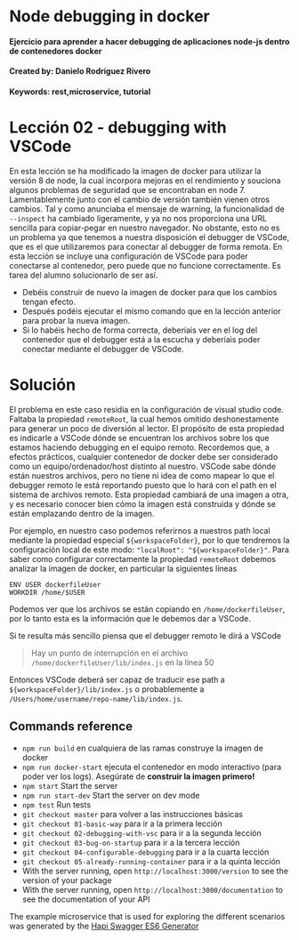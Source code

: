 # Node debugging in docker
#### Ejercicio para aprender a hacer debugging de aplicaciones node-js dentro de contenedores docker
#### Created by: Danielo Rodríguez Rivero
#### Keywords: rest,microservice, tutorial

# Lección 02 - debugging with VSCode

En esta lección se ha modificado la imagen de docker para utilizar la versión 8 de node, la cual incorpora mejoras en el rendimiento y souciona algunos problemas de seguridad que se encontraban en node 7.
Lamentablemente junto con el cambio de versión también vienen otros cambios. Tal y como anunciaba el mensaje de warning, la funcionalidad de `--inspect` ha cambiado ligeramente, y ya no nos proporciona una URL sencilla para copiar-pegar en nuestro navegador. 
No obstante, esto no es un problema ya que tenemos a nuestra disposición el debugger de VSCode, que es el que utilizaremos para conectar al debugger de forma remota.
En esta lección se incluye una configuración de VSCode para poder conectarse al contenedor, pero puede que no funcione correctamente. Es tarea del alumno solucionarlo de ser así.

* Debéis construir de nuevo la imagen de docker para que los cambios tengan efecto.
* Después podéis ejecutar el mismo comando que en la lección anterior para probar la nueva imagen.
* Si lo habéis hecho de forma correcta, deberíais ver en el log del contenedor que el debugger está a la escucha y deberíais poder conectar mediante el debugger de VSCode.

# Solución

El problema en este caso residía en la configuración de visual studio code. Faltaba la propiedad `remoteRoot`, la cual hemos omitido deshonestamente para generar un poco de diversión al lector.
El propósito de esta propiedad es indicarle a VSCode dónde se encuentran los archivos sobre los que estamos haciendo debugging en el equipo remoto.
Recordemos que, a efectos prácticos, cualquier contenedor de docker debe ser considerado como un equipo/ordenador/host distinto al nuestro.
VSCode sabe dónde están nuestros archivos, pero no tiene ni idea de como mapear lo que el debugger remoto le está reportando puesto que lo hará con el path en el sistema de archivos remoto.
Esta propiedad cambiará de una imagen a otra, y es necesario conocer bien cómo la imagen está construida y dónde se están emplazando dentro de la imagen.

Por ejemplo, en nuestro caso podemos referirnos a nuestros path local mediante la propiedad especial `${workspaceFolder}`, por lo que tendremos la configuración local de este modo:
`"localRoot": "${workspaceFolder}"`.
Para saber como configurar correctamente la propiedad `remoteRoot` debemos analizar la imagen de docker, en particular la siguientes líneas

```
ENV USER dockerfileUser
WORKDIR /home/$USER
```

Podemos ver que los archivos se están copiando en `/home/dockerfileUser`, por lo tanto esta es la información que le debemos dar a VSCode. 

Si te resulta más sencillo piensa que el debugger remoto le dirá a VSCode
> Hay un punto de interrupción en el archivo `/home/dockerfileUser/lib/index.js` en la línea 50

Entonces VSCode deberá ser capaz de traducir ese path a `${workspaceFolder}/lib/index.js` o probablemente a `/Users/home/username/repo-name/lib/index.js`.


## Commands reference

* `npm run build` en cualquiera de las ramas construye la imagen de docker
* `npm run docker-start` ejecuta el contenedor en modo interactivo (para poder ver los logs). Asegúrate de **construir la imagen primero!**
* `npm start` Start the server 
* `npm run start-dev` Start the server on dev mode 
* `npm test` Run tests 
* `git checkout master` para volver a las instrucciones básicas 
* `git checkout 01-basic-way` para ir a la primera lección
* `git checkout 02-debugging-with-vsc` para ir a la segunda lección
* `git checkout 03-bug-on-startup` para ir a la tercera lección
* `git checkout 04-configurable-debugging` para ir a la cuarta lección
* `git checkout 05-already-running-container` para ir a la quinta lección
* With the server running, open `http://localhost:3000/version` to see the version of your package
* With the server running, open `http://localhost:3000/documentation` to see the documentation of your API

The example microservice that is used for exploring the different scenarios was generated by the [Hapi Swagger ES6 Generator](https://github.com/danielo515/generator-hapi-swagger-es6)
